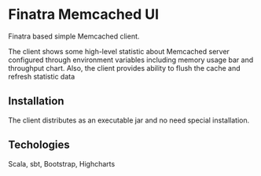 # Finatra Memcached UI
Finatra based simple Memcached client.

The client shows some high-level statistic about Memcached server configured through environment variables including memory usage bar and throughput chart.
Also, the client provides ability to flush the cache and refresh statistic data

## Installation
The client distributes as an executable jar and no need special installation.

## Techologies
Scala, sbt, Bootstrap, Highcharts

